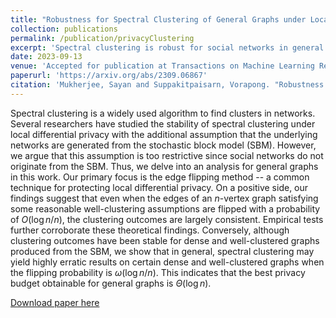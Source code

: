 ```yaml
---
title: "Robustness for Spectral Clustering of General Graphs under Local Differential Privacy"
collection: publications
permalink: /publication/privacyClustering
excerpt: 'Spectral clustering is robust for social networks in general with privacy budget $\epsilon=O(\log n)$, and this result is tight.'
date: 2023-09-13
venue: 'Accepted for publication at Transactions on Machine Learning Research'
paperurl: 'https://arxiv.org/abs/2309.06867'
citation: 'Mukherjee, Sayan and Suppakitpaisarn, Vorapong. "Robustness for Spectral Clustering of General Graphs under Local Differential Privacy." <i>arXiv Preprint arXiv:2309.06867</i>'
---
```

Spectral clustering is a widely used algorithm to find clusters in networks.
Several researchers have studied the stability of spectral clustering under local differential privacy with the additional assumption that the underlying networks are generated from the stochastic block model (SBM).
However, we argue that this assumption is too restrictive since social networks do not originate from the SBM.
Thus, we delve into an analysis for general graphs in this work.
Our primary focus is the edge flipping method -- a common technique for protecting local differential privacy.
On a positive side, our findings suggest that even when the edges of an $n$-vertex graph satisfying some reasonable well-clustering assumptions are flipped with a probability of $O(\log n/n)$, the clustering outcomes are largely consistent.
Empirical tests further corroborate these theoretical findings.
Conversely, although clustering outcomes have been stable for dense and well-clustered graphs produced from the SBM, we show that in general, spectral clustering may yield highly erratic results on certain dense and well-clustered graphs when the flipping probability is $\omega(\log n/n)$.
This indicates that the best privacy budget obtainable for general graphs is $\Theta(\log n)$.

[Download paper here](/files/privacyClustering.pdf)


